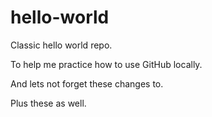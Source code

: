 hello-world
===========

Classic hello world repo.

To help me practice how to use GitHub locally.

And lets not forget these changes to.

Plus these as well.
